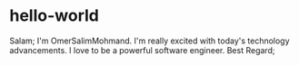 # hello-world
Salam;
I'm OmerSalimMohmand. I'm really excited with today's technology advancements.
I love to be a powerful software engineer.
Best Regard;
